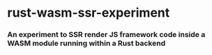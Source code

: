 # rust-wasm-ssr-experiment

### An experiment to SSR render JS framework code inside a WASM module running within a Rust backend
